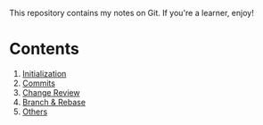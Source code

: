 This repository contains my notes on Git.
If you're a learner, enjoy!

# Contents

1. [Initialization](https://github.com/Dhar01/Git-Notes/blob/main/01_Initialization.md) 
2. [Commits](https://github.com/Dhar01/Git-Notes/blob/main/02_Commits.md)
3. [Change Review](https://github.com/Dhar01/Git-Notes/blob/main/03_Change_Review.md)
4. [Branch & Rebase](https://github.com/Dhar01/Git-Notes/blob/main/04_Branch_Rebase.md) 
5. [Others](https://github.com/Dhar01/Git-Notes/blob/main/05_Others.md)
